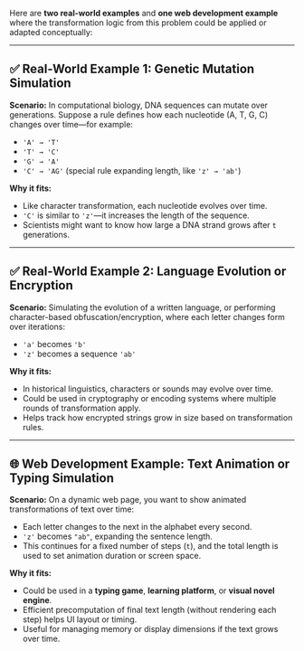 Here are **two real-world examples** and **one web development example** where the transformation logic from this problem could be applied or adapted conceptually:

---

## ✅ **Real-World Example 1: Genetic Mutation Simulation**

**Scenario:** In computational biology, DNA sequences can mutate over generations. Suppose a rule defines how each nucleotide (A, T, G, C) changes over time—for example:

* `'A' → 'T'`
* `'T' → 'C'`
* `'G' → 'A'`
* `'C' → 'AG'` (special rule expanding length, like `'z' → 'ab'`)

**Why it fits:**

* Like character transformation, each nucleotide evolves over time.
* `'C'` is similar to `'z'`—it increases the length of the sequence.
* Scientists might want to know how large a DNA strand grows after `t` generations.

---

## ✅ **Real-World Example 2: Language Evolution or Encryption**

**Scenario:** Simulating the evolution of a written language, or performing character-based obfuscation/encryption, where each letter changes form over iterations:

* `'a'` becomes `'b'`
* `'z'` becomes a sequence `'ab'`

**Why it fits:**

* In historical linguistics, characters or sounds may evolve over time.
* Could be used in cryptography or encoding systems where multiple rounds of transformation apply.
* Helps track how encrypted strings grow in size based on transformation rules.

---

## 🌐 **Web Development Example: Text Animation or Typing Simulation**

**Scenario:** On a dynamic web page, you want to show animated transformations of text over time:

* Each letter changes to the next in the alphabet every second.
* `'z'` becomes `"ab"`, expanding the sentence length.
* This continues for a fixed number of steps (`t`), and the total length is used to set animation duration or screen space.

**Why it fits:**

* Could be used in a **typing game**, **learning platform**, or **visual novel engine**.
* Efficient precomputation of final text length (without rendering each step) helps UI layout or timing.
* Useful for managing memory or display dimensions if the text grows over time.
